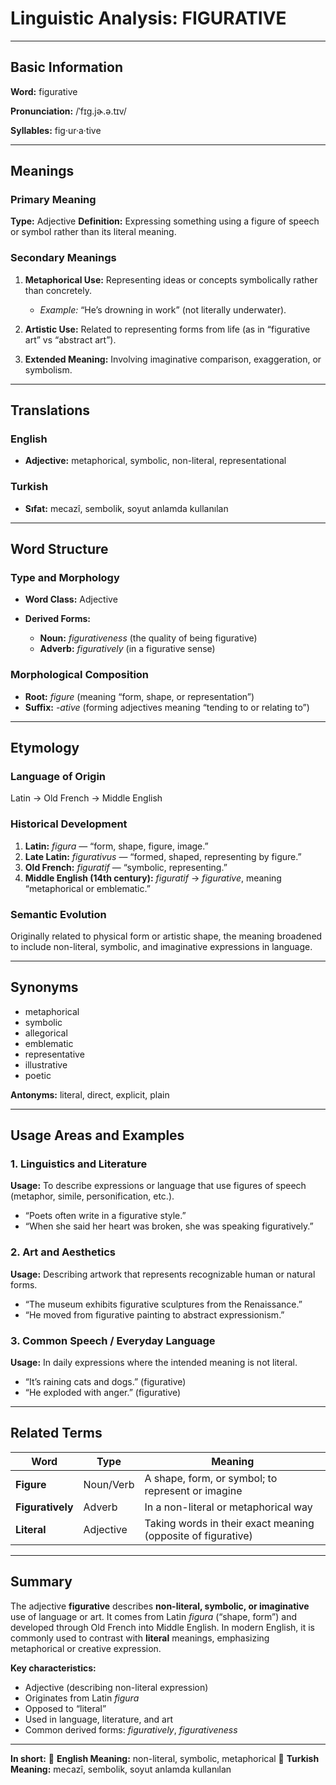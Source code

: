 # Linguistic Analysis: FIGURATIVE

---

## Basic Information

**Word:** figurative

**Pronunciation:** /ˈfɪɡ.jɚ.ə.tɪv/

**Syllables:** fig·ur·a·tive

---

## Meanings

### Primary Meaning

**Type:** Adjective
**Definition:** Expressing something using a figure of speech or symbol rather than its literal meaning.

### Secondary Meanings

1. **Metaphorical Use:** Representing ideas or concepts symbolically rather than concretely.

   - _Example:_ “He’s drowning in work” (not literally underwater).

2. **Artistic Use:** Related to representing forms from life (as in “figurative art” vs “abstract art”).
3. **Extended Meaning:** Involving imaginative comparison, exaggeration, or symbolism.

---

## Translations

### English

- **Adjective:** metaphorical, symbolic, non-literal, representational

### Turkish

- **Sıfat:** mecazî, sembolik, soyut anlamda kullanılan

---

## Word Structure

### Type and Morphology

- **Word Class:** Adjective
- **Derived Forms:**

  - **Noun:** _figurativeness_ (the quality of being figurative)
  - **Adverb:** _figuratively_ (in a figurative sense)

### Morphological Composition

- **Root:** _figure_ (meaning “form, shape, or representation”)
- **Suffix:** _-ative_ (forming adjectives meaning “tending to or relating to”)

---

## Etymology

### Language of Origin

Latin → Old French → Middle English

### Historical Development

1. **Latin:** _figura_ — “form, shape, figure, image.”
2. **Late Latin:** _figurativus_ — “formed, shaped, representing by figure.”
3. **Old French:** _figuratif_ — “symbolic, representing.”
4. **Middle English (14th century):** _figuratif_ → _figurative_, meaning “metaphorical or emblematic.”

### Semantic Evolution

Originally related to physical form or artistic shape, the meaning broadened to include non-literal, symbolic, and imaginative expressions in language.

---

## Synonyms

- metaphorical
- symbolic
- allegorical
- emblematic
- representative
- illustrative
- poetic

**Antonyms:** literal, direct, explicit, plain

---

## Usage Areas and Examples

### 1. **Linguistics and Literature**

**Usage:** To describe expressions or language that use figures of speech (metaphor, simile, personification, etc.).

- “Poets often write in a figurative style.”
- “When she said her heart was broken, she was speaking figuratively.”

### 2. **Art and Aesthetics**

**Usage:** Describing artwork that represents recognizable human or natural forms.

- “The museum exhibits figurative sculptures from the Renaissance.”
- “He moved from figurative painting to abstract expressionism.”

### 3. **Common Speech / Everyday Language**

**Usage:** In daily expressions where the intended meaning is not literal.

- “It’s raining cats and dogs.” (figurative)
- “He exploded with anger.” (figurative)

---

## Related Terms

| Word             | Type      | Meaning                                                      |
| ---------------- | --------- | ------------------------------------------------------------ |
| **Figure**       | Noun/Verb | A shape, form, or symbol; to represent or imagine            |
| **Figuratively** | Adverb    | In a non-literal or metaphorical way                         |
| **Literal**      | Adjective | Taking words in their exact meaning (opposite of figurative) |

---

## Summary

The adjective **figurative** describes **non-literal, symbolic, or imaginative** use of language or art. It comes from Latin _figura_ (“shape, form”) and developed through Old French into Middle English. In modern English, it is commonly used to contrast with **literal** meanings, emphasizing metaphorical or creative expression.

**Key characteristics:**

- Adjective (describing non-literal expression)
- Originates from Latin _figura_
- Opposed to “literal”
- Used in language, literature, and art
- Common derived forms: _figuratively_, _figurativeness_

---

**In short:**
🔹 **English Meaning:** non-literal, symbolic, metaphorical
🔹 **Turkish Meaning:** mecazî, sembolik, soyut anlamda kullanılan

